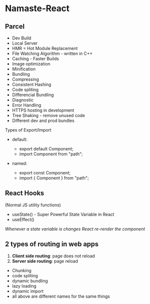 # Namaste-React

## Parcel

- Dev Build
- Local Server
- HMR = Hot Module Replacement
- File Watching Algorithm - written in C++
- Caching - Faster Builds
- Image optimization
- Minification
- Bundling
- Compressing
- Consistent Hashing
- Code spliting
- Differencial Bundling
- Diagnostic
- Error Handling
- HTTPS hosting in development
- Tree Shaking - remove unused code
- Different dev and prod bundles

Types of Export/Import

- default:

  - export default Component;
  - import Component from "path";

- named:
  - export const Component;
  - import { Component } from "path";

## React Hooks

(Normal JS utility functions)

- useState() - Super Powerful State Variable in React
- useEffect()

_Whenever a state variable is changes React re-render the component_

## 2 types of routing in web apps

1. **Client side routing**: page does not reload
2. **Server side routing**: page reload

- Chunking
- code spliting
- dynamic bundling
- lazy loading
- dynamic import
- all above are different names for the same things
